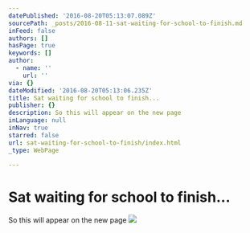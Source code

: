 ```yaml
---
datePublished: '2016-08-20T05:13:07.089Z'
sourcePath: _posts/2016-08-11-sat-waiting-for-school-to-finish.md
inFeed: false
authors: []
hasPage: true
keywords: []
author:
  - name: ''
    url: ''
via: {}
dateModified: '2016-08-20T05:13:06.235Z'
title: Sat waiting for school to finish...
publisher: {}
description: So this will appear on the new page
inLanguage: null
inNav: true
starred: false
url: sat-waiting-for-school-to-finish/index.html
_type: WebPage

---
```

# Sat waiting for school to finish...

So this will appear on the new page
![](https://s3-us-west-2.amazonaws.com/the-grid-img/p/467ddb8d467c66e6ca55503bc3ddbfa4910ea718.jpg)